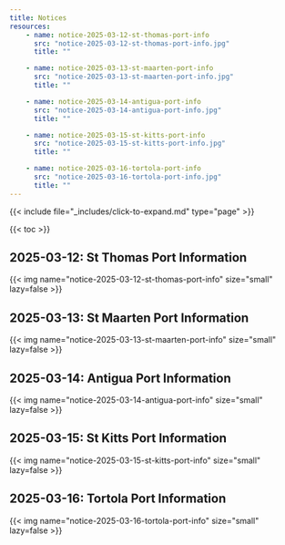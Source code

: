 ```yaml
---
title: Notices
resources:
    - name: notice-2025-03-12-st-thomas-port-info
      src: "notice-2025-03-12-st-thomas-port-info.jpg"
      title: ""

    - name: notice-2025-03-13-st-maarten-port-info
      src: "notice-2025-03-13-st-maarten-port-info.jpg"
      title: ""

    - name: notice-2025-03-14-antigua-port-info
      src: "notice-2025-03-14-antigua-port-info.jpg"
      title: ""

    - name: notice-2025-03-15-st-kitts-port-info
      src: "notice-2025-03-15-st-kitts-port-info.jpg"
      title: ""

    - name: notice-2025-03-16-tortola-port-info
      src: "notice-2025-03-16-tortola-port-info.jpg"
      title: ""
---
```


{{< include file="_includes/click-to-expand.md" type="page" >}}

{{< toc >}}

## 2025-03-12: St Thomas Port Information

{{< img name="notice-2025-03-12-st-thomas-port-info" size="small" lazy=false >}}

## 2025-03-13: St Maarten Port Information

{{< img name="notice-2025-03-13-st-maarten-port-info" size="small" lazy=false >}}

## 2025-03-14: Antigua Port Information

{{< img name="notice-2025-03-14-antigua-port-info" size="small" lazy=false >}}

## 2025-03-15: St Kitts Port Information

{{< img name="notice-2025-03-15-st-kitts-port-info" size="small" lazy=false >}}

## 2025-03-16: Tortola Port Information

{{< img name="notice-2025-03-16-tortola-port-info" size="small" lazy=false >}}
